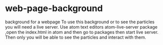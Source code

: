 # web-page-background
background for a webpage
To use this background or to see the particles you will need a live server. Use atom text editors atom-live-server package ,open the index.html 
in atom and then go to packages then start live server.
Then only you will be able to see the particles and interact with them.
